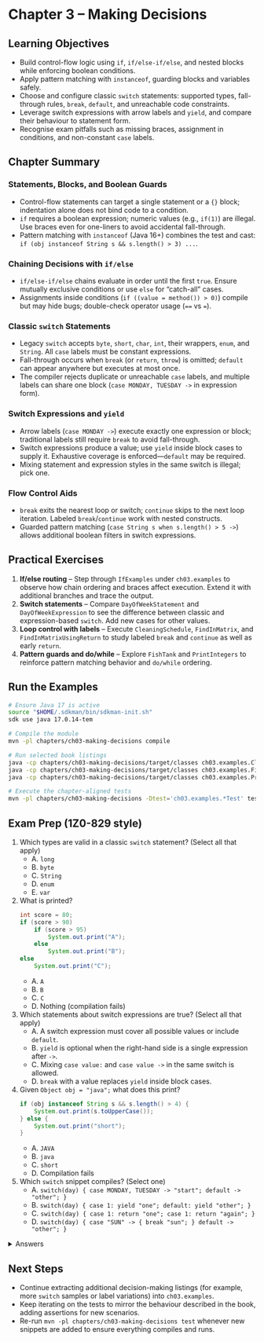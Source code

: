 # Chapter 3 – Making Decisions

## Learning Objectives
- Build control-flow logic using `if`, `if/else-if/else`, and nested blocks while enforcing boolean conditions.
- Apply pattern matching with `instanceof`, guarding blocks and variables safely.
- Choose and configure classic `switch` statements: supported types, fall-through rules, `break`, `default`, and unreachable code constraints.
- Leverage switch expressions with arrow labels and `yield`, and compare their behaviour to statement form.
- Recognise exam pitfalls such as missing braces, assignment in conditions, and non-constant `case` labels.

## Chapter Summary
### Statements, Blocks, and Boolean Guards
- Control-flow statements can target a single statement or a `{}` block; indentation alone does not bind code to a condition.
- `if` requires a boolean expression; numeric values (e.g., `if(1)`) are illegal. Use braces even for one-liners to avoid accidental fall-through.
- Pattern matching with `instanceof` (Java 16+) combines the test and cast: `if (obj instanceof String s && s.length() > 3) ...`.

### Chaining Decisions with `if/else`
- `if/else-if/else` chains evaluate in order until the first `true`. Ensure mutually exclusive conditions or use `else` for “catch-all” cases.
- Assignments inside conditions (`if ((value = method()) > 0)`) compile but may hide bugs; double-check operator usage (`==` vs `=`).

### Classic `switch` Statements
- Legacy `switch` accepts `byte`, `short`, `char`, `int`, their wrappers, `enum`, and `String`. All `case` labels must be constant expressions.
- Fall-through occurs when `break` (or `return`, `throw`) is omitted; `default` can appear anywhere but executes at most once.
- The compiler rejects duplicate or unreachable `case` labels, and multiple labels can share one block (`case MONDAY, TUESDAY ->` in expression form).

### Switch Expressions and `yield`
- Arrow labels (`case MONDAY ->`) execute exactly one expression or block; traditional labels still require `break` to avoid fall-through.
- Switch expressions produce a value; use `yield` inside block cases to supply it. Exhaustive coverage is enforced—`default` may be required.
- Mixing statement and expression styles in the same switch is illegal; pick one.

### Flow Control Aids
- `break` exits the nearest loop or switch; `continue` skips to the next loop iteration. Labeled `break`/`continue` work with nested constructs.
- Guarded pattern matching (`case String s when s.length() > 5 ->`) allows additional boolean filters in switch expressions.

## Practical Exercises
1. **If/else routing** – Step through `IfExamples` under `ch03.examples` to observe how chain ordering and braces affect execution. Extend it with additional branches and trace the output.
2. **Switch statements** – Compare `DayOfWeekStatement` and `DayOfWeekExpression` to see the difference between classic and expression-based `switch`. Add new cases for other values.
3. **Loop control with labels** – Execute `CleaningSchedule`, `FindInMatrix`, and `FindInMatrixUsingReturn` to study labeled `break` and `continue` as well as early `return`.
4. **Pattern guards and do/while** – Explore `FishTank` and `PrintIntegers` to reinforce pattern matching behavior and `do/while` ordering.

## Run the Examples
```bash
# Ensure Java 17 is active
source "$HOME/.sdkman/bin/sdkman-init.sh"
sdk use java 17.0.14-tem

# Compile the module
mvn -pl chapters/ch03-making-decisions compile

# Run selected book listings
java -cp chapters/ch03-making-decisions/target/classes ch03.examples.CleaningSchedule
java -cp chapters/ch03-making-decisions/target/classes ch03.examples.FindInMatrix
java -cp chapters/ch03-making-decisions/target/classes ch03.examples.PrintIntegers

# Execute the chapter-aligned tests
mvn -pl chapters/ch03-making-decisions -Dtest='ch03.examples.*Test' test
```

## Exam Prep (1Z0-829 style)
1. Which types are valid in a classic `switch` statement? (Select all that apply)
   - A. `long`
   - B. `byte`
   - C. `String`
   - D. `enum`
   - E. `var`
2. What is printed?
   ```java
   int score = 80;
   if (score > 90)
       if (score > 95)
           System.out.print("A");
       else
           System.out.print("B");
   else
       System.out.print("C");
   ```
   - A. `A`
   - B. `B`
   - C. `C`
   - D. Nothing (compilation fails)
3. Which statements about switch expressions are true? (Select all that apply)
   - A. A switch expression must cover all possible values or include `default`.
   - B. `yield` is optional when the right-hand side is a single expression after `->`.
   - C. Mixing `case value:` and `case value ->` in the same switch is allowed.
   - D. `break` with a value replaces `yield` inside block cases.
4. Given `Object obj = "java";` what does this print?
   ```java
   if (obj instanceof String s && s.length() > 4) {
       System.out.print(s.toUpperCase());
   } else {
       System.out.print("short");
   }
   ```
   - A. `JAVA`
   - B. `java`
   - C. `short`
   - D. Compilation fails
5. Which `switch` snippet compiles? (Select one)
   - A. `switch(day) { case MONDAY, TUESDAY -> "start"; default -> "other"; }`
   - B. `switch(day) { case 1: yield "one"; default: yield "other"; }`
   - C. `switch(day) { case 1: return "one"; case 1: return "again"; }`
   - D. `switch(day) { case "SUN" -> { break "sun"; } default -> "other"; }`

<details>
<summary>Answers</summary>
1: B, C, D  
2: C  
3: A, B  
4: C  
5: A  
</details>

## Next Steps
- Continue extracting additional decision-making listings (for example, more `switch` samples or label variations) into `ch03.examples`.
- Keep iterating on the tests to mirror the behaviour described in the book, adding assertions for new scenarios.
- Re-run `mvn -pl chapters/ch03-making-decisions test` whenever new snippets are added to ensure everything compiles and runs.
